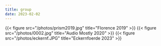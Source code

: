 ```yaml
---
title: group
date: 2023-02-02
---
```


{{< figure src="/photos/prism2019.jpg" title="Florence 2019" >}}
{{< figure src="/photos/0002.jpg" title="Audio Mostly 2020" >}}
{{< figure src="/photos/eckernf.JPG" title="Eckernfoerde 2023" >}}
